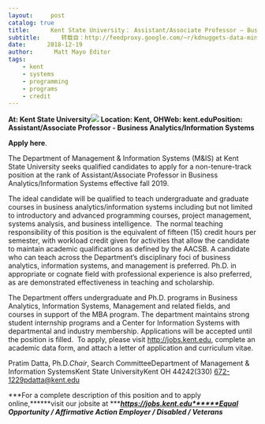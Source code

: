 ```yaml
---
layout:     post
catalog: true
title:      Kent State University： Assistant/Associate Professor – Business Analytics/Information Systems [Kent, OH]
subtitle:      转载自：http://feedproxy.google.com/~r/kdnuggets-data-mining-analytics/~3/vDkmu-yFBWg/12-19-kent-state-university-faculty.html
date:      2018-12-19
author:      Matt Mayo Editor
tags:
    - kent
    - systems
    - programming
    - programs
    - credit
---
```


**At: Kent State University**![](http://feedproxy.google.com/jimg/kent-state.jpg)
**Location: Kent, OH****Web: kent.edu****Position: Assistant/Associate Professor - Business Analytics/Information Systems**

**Apply here**.

The Department of Management & Information Systems (M&IS) at Kent State University seeks qualified candidates to apply for a non-tenure-track position at the rank of Assistant/Associate Professor in Business Analytics/Information Systems effective fall 2019.  

The ideal candidate will be qualified to teach undergraduate and graduate courses in business analytics/information systems including but not limited to introductory and advanced programming courses, project management, systems analysis, and business intelligence.  The normal teaching responsibility of this position is the equivalent of fifteen (15) credit hours per semester, with workload credit given for activities that allow the candidate to maintain academic qualifications as defined by the AACSB. A candidate who can teach across the Department’s disciplinary foci of business analytics, information systems, and management is preferred. Ph.D. in appropriate or cognate field with professional experience is also preferred, as are demonstrated effectiveness in teaching and scholarship. 

The Department offers undergraduate and Ph.D. programs in Business Analytics, Information Systems, Management and related fields, and courses in support of the MBA program. The department maintains strong student internship programs and a Center for Information Systems with departmental and industry membership. Applications will be accepted until the position is filled.  To apply, please visit http://jobs.kent.edu, complete an academic data form, and attach a letter of application and curriculum vitae.

Pratim Datta, Ph.D.*Chair*, Search CommitteeDepartment of Management & Information SystemsKent State UniversityKent OH 44242(330) 672-1229pdatta@kent.edu

***For a complete description of this position and to apply online,******visit our jobsite at ******https://jobs.kent.edu******Equal Opportunity / Affirmative Action Employer / Disabled / Veterans***
